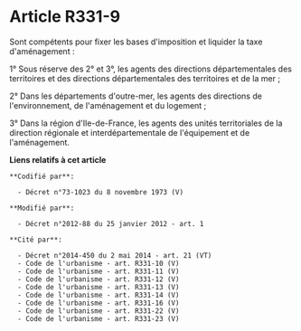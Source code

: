 # Article R331-9

Sont compétents pour fixer les bases d'imposition et liquider la taxe d'aménagement : 

1° Sous réserve des 2° et 3°, les agents des directions départementales des territoires et des directions départementales des
territoires et de la mer ; 

2° Dans les départements d'outre-mer, les agents des directions de l'environnement, de l'aménagement et du logement ; 

3° Dans la région d'Ile-de-France, les agents des unités territoriales de la direction régionale et interdépartementale de
l'équipement et de l'aménagement.

**Liens relatifs à cet article**

	**Codifié par**:

	  - Décret n°73-1023 du 8 novembre 1973 (V)

	**Modifié par**:

	  - Décret n°2012-88 du 25 janvier 2012 - art. 1

	**Cité par**:

	  - Décret n°2014-450 du 2 mai 2014 - art. 21 (VT)
	  - Code de l'urbanisme - art. R331-10 (V)
	  - Code de l'urbanisme - art. R331-11 (V)
	  - Code de l'urbanisme - art. R331-12 (V)
	  - Code de l'urbanisme - art. R331-13 (V)
	  - Code de l'urbanisme - art. R331-14 (V)
	  - Code de l'urbanisme - art. R331-16 (V)
	  - Code de l'urbanisme - art. R331-22 (V)
	  - Code de l'urbanisme - art. R331-23 (V)
